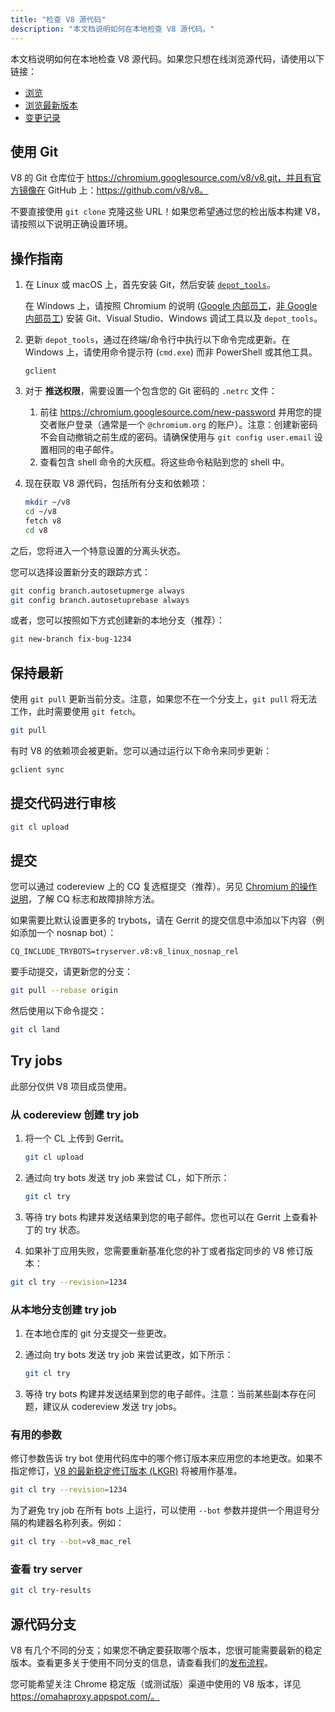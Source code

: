 ```yaml
---
title: "检查 V8 源代码"
description: "本文档说明如何在本地检查 V8 源代码。"
---
```

本文档说明如何在本地检查 V8 源代码。如果您只想在线浏览源代码，请使用以下链接：

- [浏览](https://chromium.googlesource.com/v8/v8/)
- [浏览最新版本](https://chromium.googlesource.com/v8/v8/+/master)
- [变更记录](https://chromium.googlesource.com/v8/v8/+log/master)

## 使用 Git

V8 的 Git 仓库位于 https://chromium.googlesource.com/v8/v8.git，并且有官方镜像在 GitHub 上：https://github.com/v8/v8。

不要直接使用 `git clone` 克隆这些 URL！如果您希望通过您的检出版本构建 V8，请按照以下说明正确设置环境。

## 操作指南

1. 在 Linux 或 macOS 上，首先安装 Git，然后安装 [`depot_tools`](https://commondatastorage.googleapis.com/chrome-infra-docs/flat/depot_tools/docs/html/depot_tools_tutorial.html#_setting_up)。

    在 Windows 上，请按照 Chromium 的说明 ([Google 内部员工](https://goto.google.com/building-chrome-win)，[非 Google 内部员工](https://chromium.googlesource.com/chromium/src/+/master/docs/windows_build_instructions.md#Setting-up-Windows)) 安装 Git、Visual Studio、Windows 调试工具以及 `depot_tools`。

1. 更新 `depot_tools`，通过在终端/命令行中执行以下命令完成更新。在 Windows 上，请使用命令提示符 (`cmd.exe`) 而非 PowerShell 或其他工具。

    ```
    gclient
    ```

1. 对于 **推送权限**，需要设置一个包含您的 Git 密码的 `.netrc` 文件：

    1. 前往 https://chromium.googlesource.com/new-password 并用您的提交者账户登录（通常是一个 `@chromium.org` 的账户）。注意：创建新密码不会自动撤销之前生成的密码。请确保使用与 `git config user.email` 设置相同的电子邮件。
    1. 查看包含 shell 命令的大灰框。将这些命令粘贴到您的 shell 中。

1. 现在获取 V8 源代码，包括所有分支和依赖项：

    ```bash
    mkdir ~/v8
    cd ~/v8
    fetch v8
    cd v8
    ```

之后，您将进入一个特意设置的分离头状态。

您可以选择设置新分支的跟踪方式：

```bash
git config branch.autosetupmerge always
git config branch.autosetuprebase always
```

或者，您可以按照如下方式创建新的本地分支（推荐）：

```bash
git new-branch fix-bug-1234
```

## 保持最新

使用 `git pull` 更新当前分支。注意，如果您不在一个分支上，`git pull` 将无法工作，此时需要使用 `git fetch`。

```bash
git pull
```

有时 V8 的依赖项会被更新。您可以通过运行以下命令来同步更新：

```bash
gclient sync
```

## 提交代码进行审核

```bash
git cl upload
```

## 提交

您可以通过 codereview 上的 CQ 复选框提交（推荐）。另见 [Chromium 的操作说明](https://chromium.googlesource.com/chromium/src/+/master/docs/infra/cq.md)，了解 CQ 标志和故障排除方法。

如果需要比默认设置更多的 trybots，请在 Gerrit 的提交信息中添加以下内容（例如添加一个 nosnap bot）：

```
CQ_INCLUDE_TRYBOTS=tryserver.v8:v8_linux_nosnap_rel
```

要手动提交，请更新您的分支：

```bash
git pull --rebase origin
```

然后使用以下命令提交：

```bash
git cl land
```

## Try jobs

此部分仅供 V8 项目成员使用。

### 从 codereview 创建 try job

1. 将一个 CL 上传到 Gerrit。

    ```bash
    git cl upload
    ```

1. 通过向 try bots 发送 try job 来尝试 CL，如下所示：

    ```bash
    git cl try
    ```

1. 等待 try bots 构建并发送结果到您的电子邮件。您也可以在 Gerrit 上查看补丁的 try 状态。

1. 如果补丁应用失败，您需要重新基准化您的补丁或者指定同步的 V8 修订版本：

```bash
git cl try --revision=1234
```

### 从本地分支创建 try job

1. 在本地仓库的 git 分支提交一些更改。

1. 通过向 try bots 发送 try job 来尝试更改，如下所示：

    ```bash
    git cl try
    ```

1. 等待 try bots 构建并发送结果到您的电子邮件。注意：当前某些副本存在问题，建议从 codereview 发送 try jobs。

### 有用的参数

修订参数告诉 try bot 使用代码库中的哪个修订版本来应用您的本地更改。如果不指定修订，[V8 的最新稳定修订版本 (LKGR)](https://v8-status.appspot.com/lkgr) 将被用作基准。

```bash
git cl try --revision=1234
```

为了避免 try job 在所有 bots 上运行，可以使用 `--bot` 参数并提供一个用逗号分隔的构建器名称列表。例如：

```bash
git cl try --bot=v8_mac_rel
```

### 查看 try server

```bash
git cl try-results
```

## 源代码分支

V8 有几个不同的分支；如果您不确定要获取哪个版本，您很可能需要最新的稳定版本。查看更多关于使用不同分支的信息，请查看我们的[发布流程](/docs/release-process)。

您可能希望关注 Chrome 稳定版（或测试版）渠道中使用的 V8 版本，详见 https://omahaproxy.appspot.com/。

